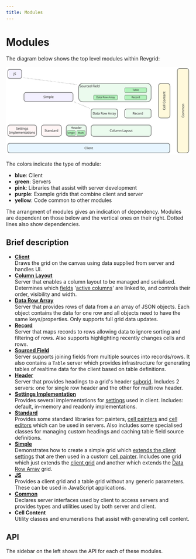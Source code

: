 ```yaml
---
title: Modules
---
```


# Modules

The diagram below shows the top level modules within Revgrid:

![Revgrid top level modules block](revgrid-modules-block.excalidraw.svg)

The colors indicate the type of module:
* **blue**: Client
* **green**: Servers
* **pink**: Libraries that assist with server development
* **purple**: Example grids that combine client and server
* **yellow**: Code common to other modules

The arrangment of modules gives an indication of dependency.  Modules are dependent on those below and the vertical ones on their right.  Dotted lines also show dependencies.

## Brief description

* **[Client](../../client/index.md)**\
Draws the grid on the canvas using data supplied from server and handles UI.
* **[Column Layout](../../servers/column-layout/index.md)**\
Server that enables a column layout to be managed and serialised.  Determines which [fields](../../common/server-interfaces/schema/index.md) '[active columns](../../client/components/columns/index.md)' are linked to, and controls their order, visibility and width.
* **[Data Row Array](../../servers/data-row-array/index.md)**\
Server that provides rows of data from a an array of JSON objects. Each object contains the data for one row and all objects need to have the same keys/properties.  Only supports full grid data updates.
* **[Record](../../servers/record/index.md)**\
Server that maps records to rows allowing data to ignore sorting and filtering of rows.  Also supports highlighting recently changes cells and rows.
* **[Sourced Field](../../servers/sourced-field/index.md)**\
Server supports joining fields from multiple sources into records/rows. It also contains a `Table` server which provides infrastructure for generating tables of realtime data for the client based on table definitions.
* **[Header](../../servers/headings/index.md)**\
Server that provides headings to a grid's header [subgrid](../../client/components/subgrids/index.md). Includes 2 servers: one for single row header and the other for multi row header.
* **[Settings Implementation](../../settings/index.md)**\
Provides several implementations for [settings](../../settings/index.md) used in client.  Includes: default, in-memory and readonly implementations.
* **[Standard](../../libraries/standard/index.md)**\
Provides some standard libraries for: painters, [cell painters](../../cell-painter/index.md) and [cell editors](../../cell-editor/index.md) which can be used in servers.  Also includes some specialised classes for managing custom headings and caching table field source definitions.
* **[Simple](../../libraries/simple/index.md)**\
Demonstrates how to create a simple grid which [extends the client settings](../../settings/simple/index.md) that are then used in a custom [cell painter](../../cell-painter/index.md). Includes one grid which just extends the [client grid](../../client/grid/index.md) and another which extends the [Data Row Array](../../servers/data-row-array/index.md) grid.
* **[JS](../../libraries/javascript/index.md)**\
Provides a client grid and a table grid without any generic parameters.  These can be used in JavaScript applications.
* **[Common](../../common/index.md)**\
Declares server interfaces used by client to access servers and provides types and utilities used by both server and client.
* **Cell Content**\
Utility classes and enumerations that assist with generating cell content.

## API

The sidebar on the left shows the API for each of these modules.

